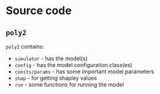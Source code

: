 # Source code

## `poly2`

`poly2` contains:

- `simulator` - has the model(s)
- `config` - has the model configuration class(es)
- `consts/params` - has some important model parameters
- `shap` - for getting shapley values
- `run` - some functions for running the model

